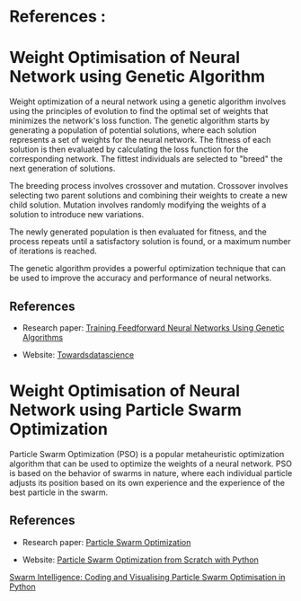 # References : 

# Weight Optimisation of Neural Network using Genetic Algorithm

Weight optimization of a neural network using a genetic algorithm involves using the principles of evolution to find the optimal set of weights that minimizes the network's loss function. The genetic algorithm starts by generating a population of potential solutions, where each solution represents a set of weights for the neural network. The fitness of each solution is then evaluated by calculating the loss function for the corresponding network. The fittest individuals are selected to "breed" the next generation of solutions.

The breeding process involves crossover and mutation. Crossover involves selecting two parent solutions and combining their weights to create a new child solution. Mutation involves randomly modifying the weights of a solution to introduce new variations.

The newly generated population is then evaluated for fitness, and the process repeats until a satisfactory solution is found, or a maximum number of iterations is reached.

The genetic algorithm provides a powerful optimization technique that can be used to improve the accuracy and performance of neural networks.


## References

- Research paper: 
[Training Feedforward Neural Networks Using Genetic Algorithms](https://github.com/SG-Akshay10/Dynamic_Programming/blob/main/CIA2/Reference/Training%20Feedforward%20Neural%20Networks%20Using%20Genetic%20Algorithms%5B2155%5D.pdf)

- Website: 
[Towardsdatascience](https://towardsdatascience.com/introduction-to-genetic-algorithms-including-example-code-e396e98d8bf3)

# Weight Optimisation of Neural Network using Particle Swarm Optimization

Particle Swarm Optimization (PSO) is a popular metaheuristic optimization algorithm that can be used to optimize the weights of a neural network. PSO is based on the behavior of swarms in nature, where each individual particle adjusts its position based on its own experience and the experience of the best particle in the swarm.

## References

- Research paper: 
[Particle Swarm Optimization](https://github.com/SG-Akshay10/Dynamic_Programming/blob/main/CIA2/Reference/Particle_swarm_optimization.pdf)

- Website: 
[Particle Swarm Optimization from Scratch with Python](https://nathanrooy.github.io/posts/2016-08-17/simple-particle-swarm-optimization-with-python/)

[Swarm Intelligence: Coding and Visualising Particle Swarm Optimisation in Python](https://towardsdatascience.com/swarm-intelligence-coding-and-visualising-particle-swarm-optimisation-in-python-253e1bd00772)
